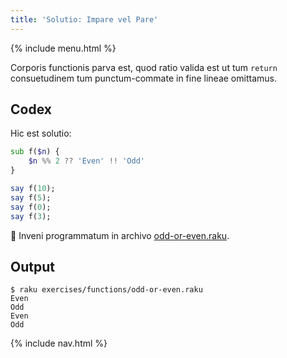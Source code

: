 ```yaml
---
title: 'Solutio: Impare vel Pare'
---
```


{% include menu.html %}

Corporis functionis parva est, quod ratio valida est ut tum `return` consuetudinem tum punctum-commate in fine lineae omittamus.

## Codex

Hic est solutio:

```raku
sub f($n) {
    $n %% 2 ?? 'Even' !! 'Odd'
}

say f(10);
say f(5);
say f(0);
say f(3);
```

🦋 Inveni programmatum in archivo [odd-or-even.raku](https://github.com/ash/raku-course/blob/master/exercises/functions/odd-or-even.raku).

## Output

```console
$ raku exercises/functions/odd-or-even.raku
Even
Odd
Even
Odd
```

{% include nav.html %}